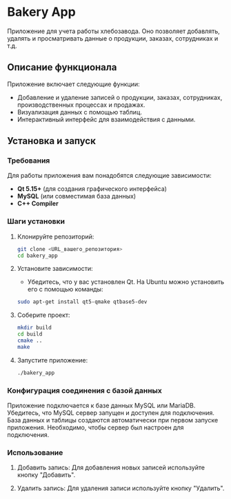 # Bakery App

Приложение для учета работы хлебозавода. Оно позволяет добавлять, удалять и просматривать данные о продукции, заказах, сотрудниках и т.д.

## Описание функционала

Приложение включает следующие функции:

- Добавление и удаление записей о продукции, заказах, сотрудниках, производственных процессах и продажах.
- Визуализация данных с помощью таблиц.
- Интерактивный интерфейс для взаимодействия с данными.

## Установка и запуск

### Требования

Для работы приложения вам понадобятся следующие зависимости:

- **Qt 5.15+** (для создания графического интерфейса)
- **MySQL** (или совместимая база данных)
- **C++ Compiler**

### Шаги установки

1. Клонируйте репозиторий:

    ```bash
    git clone <URL_вашего_репозитория>
    cd bakery_app
    ```

2. Установите зависимости:
    - Убедитесь, что у вас установлен Qt. На Ubuntu можно установить его с помощью команды:
    ```bash
    sudo apt-get install qt5-qmake qtbase5-dev
    ```

3. Соберите проект:

    ```bash
    mkdir build
    cd build
    cmake ..
    make
    ```

4. Запустите приложение:

    ```bash
    ./bakery_app
    ```

### Конфигурация соединения с базой данных

Приложение подключается к базе данных MySQL или MariaDB. Убедитесь, что MySQL сервер запущен и доступен для подключения. База данных и таблицы создаются автоматически при первом запуске приложения. Необходимо, чтобы сервер был настроен для подключения.

### Использование

1. Добавить запись: Для добавления новых записей используйте кнопку "Добавить".

2. Удалить запись: Для удаления записи используйте кнопку "Удалить".
